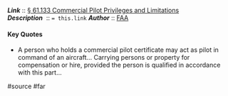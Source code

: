 ***Link*** :: [§ 61.133 Commercial Pilot Privileges and Limitations](https://www.ecfr.gov/current/title-14/section-61.133)  
***Description***      :: `= this.link`
***Author*** :: [FAA](app://obsidian.md/FAA)  

#### Key Quotes
- A person who holds a commercial pilot certificate may act as pilot in command of an aircraft... Carrying persons or property for compensation or hire, provided the person is qualified in accordance with this part...

#source #far